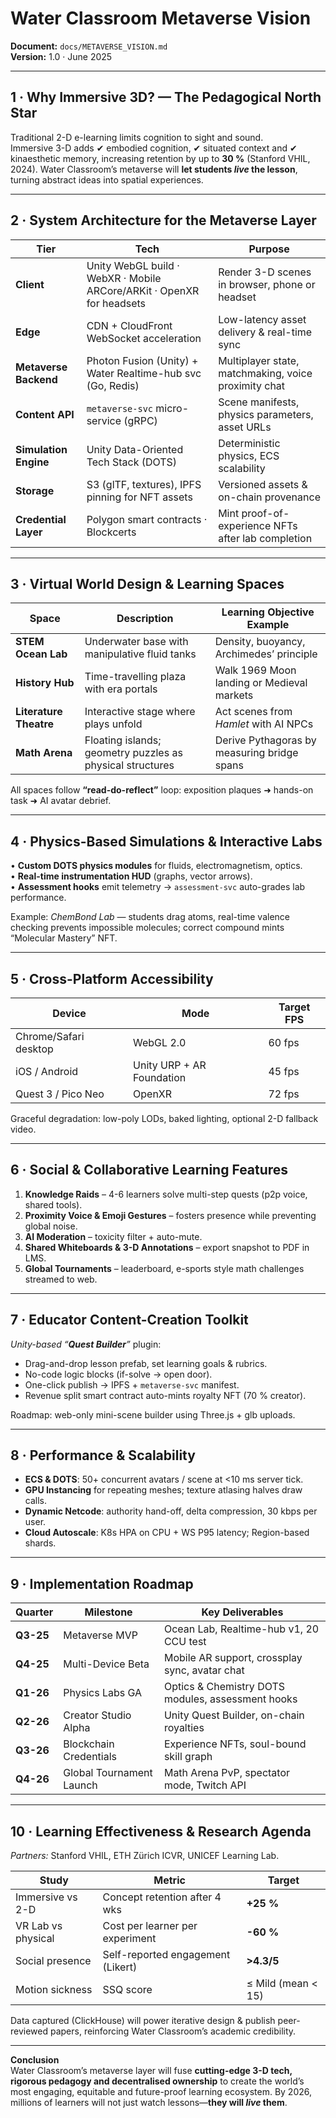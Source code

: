 # Water Classroom Metaverse Vision  
**Document:** `docs/METAVERSE_VISION.md`  
**Version:** 1.0 · June 2025  

---

## 1 · Why Immersive 3D? — The Pedagogical North Star  
Traditional 2-D e-learning limits cognition to sight and sound.  
Immersive 3-D adds ✔ embodied cognition, ✔ situated context and ✔ kinaesthetic memory, increasing retention by up to **30 %** (Stanford VHIL, 2024). Water Classroom’s metaverse will **let students *live* the lesson**, turning abstract ideas into spatial experiences.

---

## 2 · System Architecture for the Metaverse Layer  

| Tier | Tech | Purpose |
|------|------|---------|
| **Client** | Unity WebGL build · WebXR · Mobile ARCore/ARKit · OpenXR for headsets | Render 3-D scenes in browser, phone or headset |
| **Edge** | CDN + CloudFront WebSocket acceleration | Low-latency asset delivery & real-time sync |
| **Metaverse Backend** | Photon Fusion (Unity) + Water Realtime-hub svc (Go, Redis) | Multiplayer state, matchmaking, voice proximity chat |
| **Content API** | `metaverse-svc` micro-service (gRPC) | Scene manifests, physics parameters, asset URLs |
| **Simulation Engine** | Unity Data-Oriented Tech Stack (DOTS) | Deterministic physics, ECS scalability |
| **Storage** | S3 (glTF, textures), IPFS pinning for NFT assets | Versioned assets & on-chain provenance |
| **Credential Layer** | Polygon smart contracts · Blockcerts | Mint proof-of-experience NFTs after lab completion |

---

## 3 · Virtual World Design & Learning Spaces  

| Space | Description | Learning Objective Example |
|-------|-------------|----------------------------|
| **STEM Ocean Lab** | Underwater base with manipulative fluid tanks | Density, buoyancy, Archimedes’ principle |
| **History Hub** | Time-travelling plaza with era portals | Walk 1969 Moon landing or Medieval markets |
| **Literature Theatre** | Interactive stage where plays unfold | Act scenes from *Hamlet* with AI NPCs |
| **Math Arena** | Floating islands; geometry puzzles as physical structures | Derive Pythagoras by measuring bridge spans |

All spaces follow **“read-do-reflect”** loop: exposition plaques ➜ hands-on task ➜ AI avatar debrief.

---

## 4 · Physics-Based Simulations & Interactive Labs  
• **Custom DOTS physics modules** for fluids, electromagnetism, optics.  
• **Real-time instrumentation HUD** (graphs, vector arrows).  
• **Assessment hooks** emit telemetry → `assessment-svc` auto-grades lab performance.

Example: *ChemBond Lab* — students drag atoms, real-time valence checking prevents impossible molecules; correct compound mints “Molecular Mastery” NFT.

---

## 5 · Cross-Platform Accessibility  
| Device | Mode | Target FPS |
|--------|------|-----------|
| Chrome/Safari desktop | WebGL 2.0 | 60 fps |
| iOS / Android | Unity URP + AR Foundation | 45 fps |
| Quest 3 / Pico Neo | OpenXR | 72 fps |
Graceful degradation: low-poly LODs, baked lighting, optional 2-D fallback video.

---

## 6 · Social & Collaborative Learning Features  
1. **Knowledge Raids** – 4-6 learners solve multi-step quests (p2p voice, shared tools).  
2. **Proximity Voice & Emoji Gestures** – fosters presence while preventing global noise.  
3. **AI Moderation** – toxicity filter + auto-mute.  
4. **Shared Whiteboards & 3-D Annotations** – export snapshot to PDF in LMS.  
5. **Global Tournaments** – leaderboard, e-sports style math challenges streamed to web.

---

## 7 · Educator Content-Creation Toolkit  
*Unity-based “**Quest Builder**”* plugin:  
- Drag-and-drop lesson prefab, set learning goals & rubrics.  
- No-code logic blocks (if-solve → open door).  
- One-click publish → IPFS + `metaverse-svc` manifest.  
- Revenue split smart contract auto-mints royalty NFT (70 % creator).  

Roadmap: web-only mini-scene builder using Three.js + glb uploads.

---

## 8 · Performance & Scalability  
- **ECS & DOTS**: 50+ concurrent avatars / scene at <10 ms server tick.  
- **GPU Instancing** for repeating meshes; texture atlasing halves draw calls.  
- **Dynamic Netcode**: authority hand-off, delta compression, 30 kbps per user.  
- **Cloud Autoscale**: K8s HPA on CPU + WS P95 latency; Region-based shards.

---

## 9 · Implementation Roadmap  

| Quarter | Milestone | Key Deliverables |
|---------|-----------|------------------|
| **Q3-25** | Metaverse MVP | Ocean Lab, Realtime-hub v1, 20 CCU test |
| **Q4-25** | Multi-Device Beta | Mobile AR support, crossplay sync, avatar chat |
| **Q1-26** | Physics Labs GA | Optics & Chemistry DOTS modules, assessment hooks |
| **Q2-26** | Creator Studio Alpha | Unity Quest Builder, on-chain royalties |
| **Q3-26** | Blockchain Credentials | Experience NFTs, soul-bound skill graph |
| **Q4-26** | Global Tournament Launch | Math Arena PvP, spectator mode, Twitch API |

---

## 10 · Learning Effectiveness & Research Agenda  
*Partners:* Stanford VHIL, ETH Zürich ICVR, UNICEF Learning Lab.  

| Study | Metric | Target |
|-------|--------|--------|
| Immersive vs 2-D | Concept retention after 4 wks | **+25 %** |
| VR Lab vs physical | Cost per learner per experiment | **-60 %** |
| Social presence | Self-reported engagement (Likert) | **>4.3/5** |
| Motion sickness | SSQ score | ≤ Mild (mean < 15) |

Data captured (ClickHouse) will power iterative design & publish peer-reviewed papers, reinforcing Water Classroom’s academic credibility.

---

**Conclusion**  
Water Classroom’s metaverse layer will fuse **cutting-edge 3-D tech, rigorous pedagogy and decentralised ownership** to create the world’s most engaging, equitable and future-proof learning ecosystem. By 2026, millions of learners will not just watch lessons—**they will *live* them**.  
